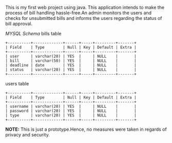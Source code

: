 This is my first web project using java. This application intends to make the process of bill handling hassle-free.An admin monitors the users and checks for unsubmitted bills and informs the users regarding the status of bill approval.


*MYSQL Schema*
bills table
```
+----------+-------------+------+-----+---------+-------+  
| Field    | Type        | Null | Key | Default | Extra |
+----------+-------------+------+-----+---------+-------+
| user     | varchar(20) | YES  |     | NULL    |       |
| bill     | varchar(50) | YES  |     | NULL    |       |
| deadline | date        | YES  |     | NULL    |       |
| status   | varchar(20) | YES  |     | NULL    |       |
+----------+-------------+------+-----+---------+-------+
```
users table
```
+----------+-------------+------+-----+---------+-------+
| Field    | Type        | Null | Key | Default | Extra |
+----------+-------------+------+-----+---------+-------+
| username | varchar(20) | YES  |     | NULL    |       |
| password | varchar(20) | YES  |     | NULL    |       |
| type     | varchar(20) | YES  |     | NULL    |       |
+----------+-------------+------+-----+---------+-------+
```

**NOTE:** This is just a prototype.Hence, no measures were taken in regards of privacy and security.
